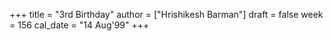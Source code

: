 +++
title = "3rd Birthday"
author = ["Hrishikesh Barman"]
draft = false
week = 156
cal_date = "14 Aug'99"
+++
